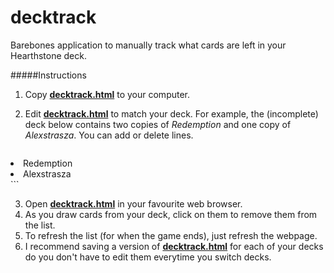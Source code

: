 decktrack
=========

Barebones application to manually track what cards are left in your Hearthstone deck.

#####Instructions
1. Copy [**decktrack.html**](https://github.com/aeoliant/decktrack/blob/master/decktrack.html) to your computer.
2. Edit [**decktrack.html**](https://github.com/aeoliant/decktrack/blob/master/decktrack.html) to match your deck. For example, the (incomplete) deck below contains two copies of *Redemption* and one copy of *Alexstrasza*. You can add or delete lines.

    ```html
<!-- Edit section below to match your deck -->
<li count="2">Redemption</li>
<li count="1">Alexstrasza</li>
<!-- Edit section above to match your deck -->
   ```
   
3. Open [**decktrack.html**](https://github.com/aeoliant/decktrack/blob/master/decktrack.html) in your favourite web browser.
4. As you draw cards from your deck, click on them to remove them from the list.
5. To refresh the list (for when the game ends), just refresh the webpage.
6. I recommend saving a version of [**decktrack.html**](https://github.com/aeoliant/decktrack/blob/master/decktrack.html) for each of your decks do you don't have to edit them everytime you switch decks.
